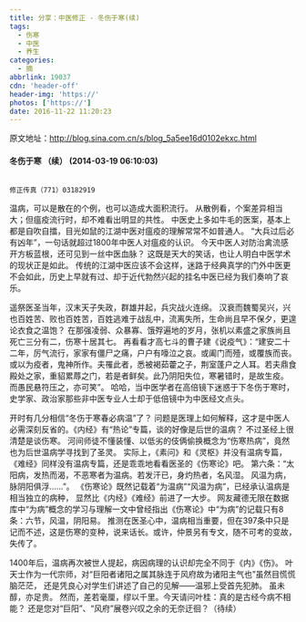 ```yaml
---
title: 分享：中医修正 - 冬伤于寒(续)
tags:
  - 伤寒
  - 中医
  - 养生
categories:
  - 摘
abbrlink: 19037
cdn: 'header-off'
header-img: 'https://'
photos: ['https://']
date: 2016-11-22 11:20:23
---
```


原文地址：http://blog.sina.com.cn/s/blog_5a5ee16d0102ekxc.html

#### 冬伤于寒 （续） (2014-03-19 06:10:03)
                                                                         修正传真（771）03182919

温病，可以是散在的个例，也可以造成大面积流行。 从散例看，个案差异相当大；但瘟疫流行时，却不难看出明显的共性。 中医史上多如牛毛的医案，基本上都是自吹自擂，目光如鼠的江湖中医对瘟疫的理解常常不如普通人。 “大兵过后必有凶年”，一句话就超过1800年中医人对瘟疫的认识。 今天中医人对防治禽流感开方板蓝根，还可见到一丝中医血脉？ 这既是天大的笑话，也让人明白中医学术的现状正是如此。 传统的江湖中医应该不会这样，迷路于经典真学的门外中医更不会如此，历史上早就有过、却于近代勃然兴起的挂名中医已经为我们奏响了哀乐。  

遥祭医圣当年，汉末天子失政，群雄并起，兵灾战火连绵。 汉衰而魏蜀吴兴，兴也百姓苦、败也百姓苦，百姓逃难于战乱中，流离失所，生命尚且早不保夕，更遑论衣食之温饱？ 在那强凌弱、众暴寡、饿殍遍地的岁月，张机以素盛之家族尚且死亡三分有二，伤寒十居其七。 再看看才高七斗的曹子建《说疫气》：“建安二十二年，厉气流行，家家有僵尸之痛，户户有嚎泣之哀。或阖门而殪，或覆族而丧。或以为疫者，鬼神所作。夫罹此者，悉被褐茹藿之子，荆室蓬户之人耳。若夫鼎食殿处之家，重貂累蓐之门，若是者鲜矣。此乃阴阳失位，寒暑错时，是故生疫。 而愚民悬符压之，亦可笑”。 哈哈，当中医学者在高倍镜下迷惑于下冬伤于寒时，史学家、政治家那些非中医专业人士却于低倍镜中为中医经文点头。  

开时有几分相信“冬伤于寒春必病温”了？ 问题是医理上如何解释，这才是中医人必需深刻反省的。《内经》有“热论”专篇，谈的好像是后世的温病？ 不过圣经上很清楚是谈伤寒。 河间师徒不懂装懂、以低劣的伎俩偷换概念为“伤寒热病”，竟然也为后世温病学寻找到了圣灵。 实际上，《素问》和《灵枢》并没有温病专篇， 《难经》同样没有温病专篇，还是乖乖地看看医圣的《伤寒论》吧。 第六条：“太阳病，发热而渴，不恶寒者为温病。若发汗已，身灼热者，名风湿。 风温为病，脉阴阳俱浮……”。 《伤寒论》既然记载着“为温病”“风温为病”，已经承认温病是相当独立的病种， 显然比《内经》《难经》前进了一大步。 网友藏德无限在数据库中“为病”概念的学习与理解一文中曾经指出《伤寒论》中“为病”的记载只有8条：六节，风温，阴阳易。 推测在医圣心中，温病相当重要，但在397条中只是记而不述，这是伤寒的变种，说来话长。或许，仲景另有专文，随不可考的变故，失传了。  

1400年后，温病再次被世人提起，病因病理的认识却完全不同于《内》《伤》。 叶天士作为一代宗师，对“巨阳者诸阳之属其脉连于风府故为诸阳主气也”虽然目慌慌脑茫茫， 还是凭良心对学生们讲述了自己的见解——温邪上受首先犯肺。 虽未醇，亦足贵。 然而，差若毫厘，缪以千里。今天请问叶桂：真的是古经今病不相能？ 还是您对“巨阳”、“风府”展卷兴叹之余的无奈迂徊？（待续）  
